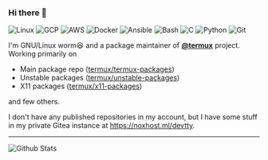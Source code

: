 ### Hi there 👋

![Linux](https://img.shields.io/static/v1?style=square&color=0F0F0F&logoColor=FFFFCC&logo=linux&label=&message=Linux) ![GCP](https://img.shields.io/static/v1?style=square&color=0F0F0F&logoColor=FFFFCC&logo=google-cloud&label=&message=Google%20Cloud) ![AWS](https://img.shields.io/static/v1?style=square&color=0F0F0F&logoColor=FFFFCC&logo=amazon-aws&label=&message=AWS) ![Docker](https://img.shields.io/static/v1?style=square&color=0F0F0F&logoColor=FFFFCC&logo=docker&label=&message=Docker) ![Ansible](https://img.shields.io/static/v1?style=square&color=0F0F0F&logoColor=FFFFCC&logo=ansible&label=&message=Ansible) ![Bash](https://img.shields.io/static/v1?style=square&color=0F0F0F&logoColor=FFFFCC&logo=gnu-bash&label=&message=Bash) ![C](https://img.shields.io/static/v1?style=square&color=0F0F0F&logoColor=FFFFCC&logo=c&label=&message=C%2FC%2B%2B) ![Python](https://img.shields.io/static/v1?style=square&color=0F0F0F&logoColor=FFFFCC&logo=python&label=&message=Python) ![Git](https://img.shields.io/static/v1?style=square&color=0F0F0F&logoColor=FFFFCC&logo=git&label=&message=Git)

I'm GNU/Linux worm😆 and a package maintainer of [**@termux**](https://github.com/termux) project. Working primarily on

* Main package repo ([termux/termux-packages](https://github.com/termux/termux-packages))
* Unstable packages ([termux/unstable-packages](https://github.com/termux/termux-packages))
* X11 packages ([termux/x11-packages](https://github.com/termux/termux-packages))

and few others.

I don't have any published repositories in my account, but I have some stuff in my private Gitea instance at https://noxhost.ml/devtty.

***

![Github Stats](https://github-readme-stats.vercel.app/api?username=xeffyr&show_icons=true&title_color=000&icon_color=000&text_color=000)  
